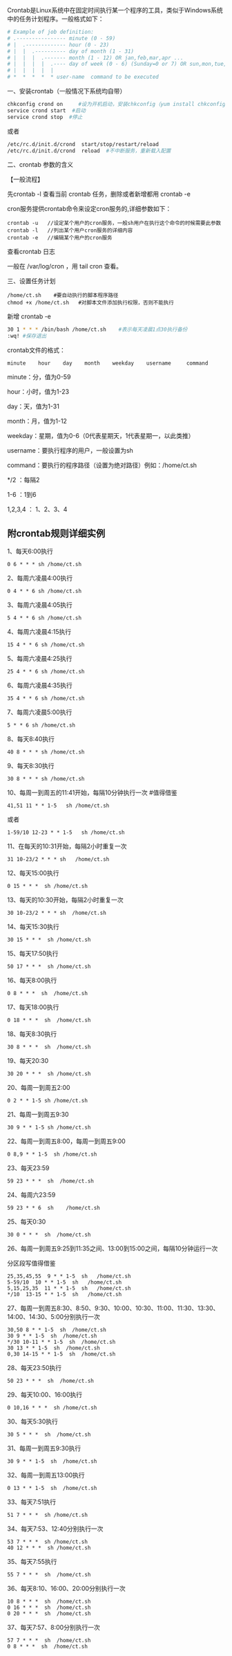 Crontab是Linux系统中在固定时间执行某一个程序的工具，类似于Windows系统中的任务计划程序。一般格式如下：

```bash
# Example of job definition:
# .---------------- minute (0 - 59)
# |  .------------- hour (0 - 23)
# |  |  .---------- day of month (1 - 31)
# |  |  |  .------- month (1 - 12) OR jan,feb,mar,apr ...
# |  |  |  |  .---- day of week (0 - 6) (Sunday=0 or 7) OR sun,mon,tue,wed,thu,fri,sat
# |  |  |  |  |
# *  *  *  *  * user-name  command to be executed
```

一、安装crontab（一般情况下系统均自带）

```bash
chkconfig crond on     #设为开机启动，安装chkconfig（yum install chkconfig） ###设置启动方式
service crond start  #启动
service crond stop  #停止
```

或者

```bash
/etc/rc.d/init.d/crond  start/stop/restart/reload
/etc/rc.d/init.d/crond  reload  #不中断服务，重新载入配置
```



二、crontab 参数的含义

【一般流程】 

先crontab -l  查看当前 crontab 任务，删除或者新增都用  crontab -e

cron服务提供crontab命令来设定cron服务的,详细参数如下：

```
crontab -u   //设定某个用户的cron服务，一般sh用户在执行这个命令的时候需要此参数
crontab -l   //列出某个用户cron服务的详细内容
crontab -e   //编辑某个用户的cron服务
```

查看crontab 日志

一般在 /var/log/cron ，用 tail  cron 查看。




三、设置任务计划

```
/home/ct.sh    #要自动执行的脚本程序路径
chmod +x /home/ct.sh   #对脚本文件添加执行权限，否则不能执行
```

新增 crontab  -e

```bash
30 1 * * * /bin/bash /home/ct.sh    #表示每天凌晨1点30执行备份
:wq! #保存退出
```


crontab文件的格式：

```
minute    hour    day    month    weekday    username     command
```

minute：分，值为0-59

hour：小时，值为1-23

day：天，值为1-31

month：月，值为1-12

weekday：星期，值为0-6（0代表星期天，1代表星期一，以此类推）

username：要执行程序的用户，一般设置为sh

command：要执行的程序路径（设置为绝对路径）例如：/home/ct.sh

*/2  ：每隔2

1-6   ：1到6

1,2,3,4  ： 1、2、3、4



## 附crontab规则详细实例

1、每天6:00执行

```
0 6 * * * sh /home/ct.sh
```

2、每周六凌晨4:00执行

```
0 4 * * 6 sh /home/ct.sh
```

3、每周六凌晨4:05执行

```
5 4 * * 6 sh /home/ct.sh 
```

4、每周六凌晨4:15执行

```
15 4 * * 6 sh /home/ct.sh
```

5、每周六凌晨4:25执行

```
25 4 * * 6 sh /home/ct.sh
```

6、每周六凌晨4:35执行

```
35 4 * * 6 sh /home/ct.sh
```

7、每周六凌晨5:00执行

```
5 * * 6 sh /home/ct.sh
```

8、每天8:40执行

```
40 8 * * * sh /home/ct.sh
```

9、每天8:30执行

```
30 8 * * * sh /home/ct.sh
```

10、每周一到周五的11:41开始，每隔10分钟执行一次    #值得借鉴

```
41,51 11 * * 1-5   sh /home/ct.sh
```

或者

```
1-59/10 12-23 * * 1-5   sh /home/ct.sh
```

11、在每天的10:31开始，每隔2小时重复一次

```
31 10-23/2 * * * sh   /home/ct.sh
```

12、每天15:00执行

```
0 15 * * *  sh /home/ct.sh
```

13、每天的10:30开始，每隔2小时重复一次

```
30 10-23/2 * * * sh  /home/ct.sh
```

14、每天15:30执行

```
30 15 * * *  sh /home/ct.sh
```

15、每天17:50执行

```
50 17 * * *  sh /home/ct.sh
```

16、每天8:00执行

```
0 8 * * *  sh  /home/ct.sh
```

17、每天18:00执行

```
0 18 * * *  sh  /home/ct.sh
```

18、每天8:30执行

```
30 8 * * *  sh  /home/ct.sh
```

19、每天20:30

```
30 20 * * *  sh /home/ct.sh
```

20、每周一到周五2:00

```
0 2 * * 1-5 sh /home/ct.sh
```

21、每周一到周五9:30

```
30 9 * * 1-5 sh /home/ct.sh
```

22、每周一到周五8:00，每周一到周五9:00

```
0 8,9 * * 1-5  sh /home/ct.sh
```

23、每天23:59

```
59 23 * * *  sh  /home/ct.sh
```

24、每周六23:59

```
59 23 * * 6  sh    /home/ct.sh
```

25、每天0:30

```
30 0 * * *  sh  /home/ct.sh
```

26、每周一到周五9:25到11:35之间、13:00到15:00之间，每隔10分钟运行一次

分区段写值得借鉴

```
25,35,45,55  9 * * 1-5  sh   /home/ct.sh
5-59/10  10 * * 1-5  sh   /home/ct.sh
5,15,25,35  11 * * 1-5  sh   /home/ct.sh
*/10  13-15 * * 1-5  sh   /home/ct.sh
```

27、每周一到周五8:30、8:50、9:30、10:00、10:30、11:00、11:30、13:30、14:00、14:30、5:00分别执行一次

```
30,50 8 * * 1-5  sh  /home/ct.sh
30 9 * * 1-5  sh  /home/ct.sh
*/30 10-11 * * 1-5  sh  /home/ct.sh
30 13 * * 1-5  sh  /home/ct.sh
0,30 14-15 * * 1-5  sh  /home/ct.sh
```

28、每天23:50执行

```
50 23 * * *  sh  /home/ct.sh
```

29、每天10:00、16:00执行

```
0 10,16 * * *  sh /home/ct.sh
```

30、每天5:30执行

```
30 5 * * *  sh  /home/ct.sh
```

31、每周一到周五9:30执行

```
30 9 * * 1-5  sh  /home/ct.sh
```

32、每周一到周五13:00执行

```
0 13 * * 1-5  sh  /home/ct.sh
```

33、每天7:51执行

```
51 7 * * *  sh /home/ct.sh
```

34、每天7:53、12:40分别执行一次

```
53 7 * * *  sh /home/ct.sh
40 12 * * *  sh /home/ct.sh
```

35、每天7:55执行

```
55 7 * * *  sh  /home/ct.sh
```

36、每天8:10、16:00、20:00分别执行一次

```
10 8 * * *  sh  /home/ct.sh
0 16 * * *  sh  /home/ct.sh
0 20 * * *  sh  /home/ct.sh
```

37、每天7:57、8:00分别执行一次

```
57 7 * * *  sh  /home/ct.sh
0 8 * * *  sh  /home/ct.sh
```

